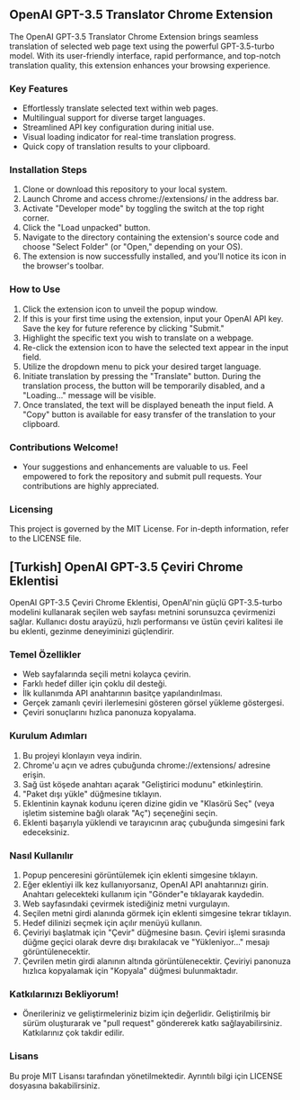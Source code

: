 ## OpenAI GPT-3.5 Translator Chrome Extension

The OpenAI GPT-3.5 Translator Chrome Extension brings seamless translation of selected web page text using the powerful GPT-3.5-turbo model. With its user-friendly interface, rapid performance, and top-notch translation quality, this extension enhances your browsing experience.

### Key Features
- Effortlessly translate selected text within web pages.
- Multilingual support for diverse target languages.
- Streamlined API key configuration during initial use.
- Visual loading indicator for real-time translation progress.
- Quick copy of translation results to your clipboard.

### Installation Steps
1. Clone or download this repository to your local system.
2. Launch Chrome and access chrome://extensions/ in the address bar.
3. Activate "Developer mode" by toggling the switch at the top right corner.
4. Click the "Load unpacked" button.
5. Navigate to the directory containing the extension's source code and choose "Select Folder" (or "Open," depending on your OS).
6. The extension is now successfully installed, and you'll notice its icon in the browser's toolbar.

### How to Use
1. Click the extension icon to unveil the popup window.
2. If this is your first time using the extension, input your OpenAI API key. Save the key for future reference by clicking "Submit."
3. Highlight the specific text you wish to translate on a webpage.
4. Re-click the extension icon to have the selected text appear in the input field.
5. Utilize the dropdown menu to pick your desired target language.
6. Initiate translation by pressing the "Translate" button. During the translation process, the button will be temporarily disabled, and a "Loading..." message will be visible.
7. Once translated, the text will be displayed beneath the input field. A "Copy" button is available for easy transfer of the translation to your clipboard.

### Contributions Welcome!
- Your suggestions and enhancements are valuable to us. Feel empowered to fork the repository and submit pull requests. Your contributions are highly appreciated.

### Licensing
This project is governed by the MIT License. For in-depth information, refer to the LICENSE file.

## [Turkish] OpenAI GPT-3.5 Çeviri Chrome Eklentisi

OpenAI GPT-3.5 Çeviri Chrome Eklentisi, OpenAI'nin güçlü GPT-3.5-turbo modelini kullanarak seçilen web sayfası metnini sorunsuzca çevirmenizi sağlar. Kullanıcı dostu arayüzü, hızlı performansı ve üstün çeviri kalitesi ile bu eklenti, gezinme deneyiminizi güçlendirir.

### Temel Özellikler
- Web sayfalarında seçili metni kolayca çevirin.
- Farklı hedef diller için çoklu dil desteği.
- İlk kullanımda API anahtarının basitçe yapılandırılması.
- Gerçek zamanlı çeviri ilerlemesini gösteren görsel yükleme göstergesi.
- Çeviri sonuçlarını hızlıca panonuza kopyalama.

### Kurulum Adımları
1. Bu projeyi klonlayın veya indirin.
2. Chrome'u açın ve adres çubuğunda chrome://extensions/ adresine erişin.
3. Sağ üst köşede anahtarı açarak "Geliştirici modunu" etkinleştirin.
4. "Paket dışı yükle" düğmesine tıklayın.
5. Eklentinin kaynak kodunu içeren dizine gidin ve "Klasörü Seç" (veya işletim sistemine bağlı olarak "Aç") seçeneğini seçin.
6. Eklenti başarıyla yüklendi ve tarayıcının araç çubuğunda simgesini fark edeceksiniz.

### Nasıl Kullanılır
1. Popup penceresini görüntülemek için eklenti simgesine tıklayın.
2. Eğer eklentiyi ilk kez kullanıyorsanız, OpenAI API anahtarınızı girin. Anahtarı gelecekteki kullanım için "Gönder"e tıklayarak kaydedin.
3. Web sayfasındaki çevirmek istediğiniz metni vurgulayın.
4. Seçilen metni girdi alanında görmek için eklenti simgesine tekrar tıklayın.
5. Hedef dilinizi seçmek için açılır menüyü kullanın.
6. Çeviriyi başlatmak için "Çevir" düğmesine basın. Çeviri işlemi sırasında düğme geçici olarak devre dışı bırakılacak ve "Yükleniyor..." mesajı görüntülenecektir.
7. Çevrilen metin girdi alanının altında görüntülenecektir. Çeviriyi panonuza hızlıca kopyalamak için "Kopyala" düğmesi bulunmaktadır.

### Katkılarınızı Bekliyorum!
- Önerileriniz ve geliştirmeleriniz bizim için değerlidir. Geliştirilmiş bir sürüm oluşturarak ve "pull request" göndererek katkı sağlayabilirsiniz. Katkılarınız çok takdir edilir.

### Lisans
Bu proje MIT Lisansı tarafından yönetilmektedir. Ayrıntılı bilgi için LICENSE dosyasına bakabilirsiniz.